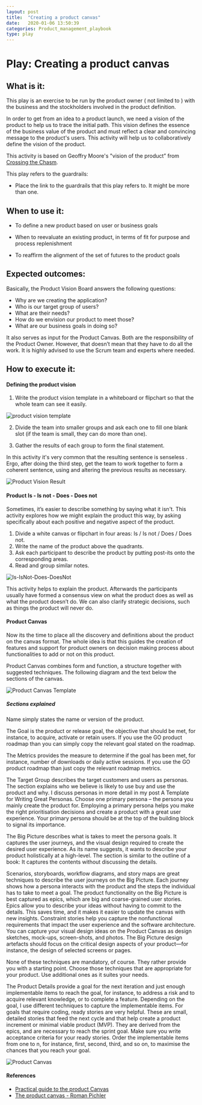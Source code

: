 ```yaml
---
layout: post
title:  "Creating a product canvas"
date:   2020-01-06 13:50:39
categories: Product_management_playbook
type: play
---
```


# Play: Creating a product canvas

## What is it:

This play is an exercise to be run by the product owner ( not limited to ) with the business and the stockholders involved in the product definition.

In order to get from an idea to a product launch, we need a vision of the product to help us to trace the initial path. This vision defines the essence of the business value of the product and must reflect a clear and convincing message to the product's users. This activity will help us to collaboratively define the vision of the product.

This activity is based on Geoffry Moore's "vision of the product” from [Crossing the Chasm](https://www.amazon.com/gp/product/0062292986?ie=UTF8&tag=martinfowlerc-20&linkCode=as2&camp=1789&creative=9325&creativeASIN=0062292986).

This play refers to the guardrails:

-   Place the link to the guardrails that this play refers to. It might be more than one.


## When to use it:

- To define a new product based on user or business goals

- When to reevaluate an existing product, in terms of fit for purpose and process replenishment

- To reaffirm the alignment of the set of futures to the product goals


## Expected outcomes:

Basically, the Product Vision Board answers the following questions:

* Why are we creating the application?
* Who is our target group of users?
* What are their needs?
* How do we envision our product to meet those?
* What are our business goals in doing so?

It also serves as input for the Product Canvas. Both are the responsibility of the Product Owner. However, that doesn’t mean that they have to do all the work. It is highly advised to use the Scrum team and experts where needed.

## How to execute it:



#### Defining the product vision

1. Write the product vision template in a whiteboard or flipchart so that the whole team can see it easily.

![product vision template](./images/product%20vision%20template.png)

2. Divide the team into smaller groups and ask each one to fill one blank slot (if the team is small, they can do more than one).

3. Gather the results of each group to form the final statement.

In this activity it's very common that the resulting sentence is senseless . Ergo, after doing the third step, get the team to work together to form a coherent sentence, using and altering the previous results as necessary.

![Product Vision Result](./images/Product%20Vision%20result.png)

#### Product Is - Is not - Does - Does not

Sometimes, it’s easier to describe something by saying what it isn't. This activity explores how we might explain the product this way, by asking specifically about each positive and negative aspect of the product.

1. Divide a white canvas or flipchart in four areas: Is / Is not / Does / Does not.
2. Write the name of the product above the quadrants.
3. Ask each participant to describe the product by putting post-its onto the corresponding areas.
4. Read and group similar notes.

![Is-IsNot-Does-DoesNot](./images/Is-isnot.png)

This activity helps to explain the product. Afterwards the participants usually have formed a consensus view on what the product does as well as what the product doesn’t do. We can also clarify strategic decisions, such as things the product will never do.

#### Product Canvas

Now its the time to place all the discovery and definitions about the product on the canvas format. The whole idea is that this guides the creation of features and support for product owners on decision making process about functionalities to add or not on this product.

Product Canvas combines form and function, a structure together with suggested techniques. The following diagram and the text below the sections of the canvas.

![Product Canvas Template](./images/Product_Canvas_Template.png)

##### Sections explained

Name simply states the name or version of the product.

The Goal is the product or release goal, the objective that should be met, for instance, to acquire, activate or retain users. If you use the GO product roadmap than you can simply copy the relevant goal stated on the roadmap.

The Metrics provides the measure to determine if the goal has been met, for instance, number of downloads or daily active sessions. If you use the GO product roadmap than just copy the relevant roadmap metrics.

The Target Group describes the target customers and users as personas. The section explains who we believe is likely to use buy and use the product and why. I discuss personas in more detail in my post A Template for Writing Great Personas. Choose one primary persona – the persona you mainly create the product for. Employing a primary persona helps you make the right prioritisation decisions and create a product with a great user experience. Your primary persona should be at the top of the building block to signal its importance.

The Big Picture describes what is takes to meet the persona goals. It captures the user journeys, and the visual design required to create the desired user experience. As its name suggests, it wants to describe your product holistically at a high-level. The section is similar to the outline of a book: It captures the contents without discussing the details.

Scenarios, storyboards, workflow diagrams, and story maps are great techniques to describe the user journeys on the Big Picture. Each journey shows how a persona interacts with the product and the steps the individual has to take to meet a goal. The product functionality on the Big Picture is best captured as epics, which are big and coarse-grained user stories. Epics allow you to describe your ideas without having to commit to the details. This saves time, and it makes it easier to update the canvas with new insights. Constraint stories help you capture the nonfunctional requirements that impact the user experience and the software architecture. You can capture your visual design ideas on the Product Canvas as design sketches, mock-ups, screen-shots, and photos. The Big Picture design artefacts should focus on the critical design aspects of your product—for instance, the design of selected screens or pages.

None of these techniques are mandatory, of course. They rather provide you with a starting point. Choose those techniques that are appropriate for your product. Use additional ones as it suites your needs.

The Product Details provide a goal for the next iteration and just enough implementable items to reach the goal, for instance, to address a risk and to acquire relevant knowledge, or to complete a feature. Depending on the goal, I use different techniques to capture the implementable items. For goals that require coding, ready stories are very helpful. These are small, detailed stories that feed the next cycle and that help create a product increment or minimal viable product (MVP). They are derived from the epics, and are necessary to reach the sprint goal. Make sure you write acceptance criteria for your ready stories. Order the implementable items from one to n, for instance, first, second, third, and so on, to maximise the chances that you reach your goal.

![Product Canvas](./images/Product_Canvas.png)


#### References

- [Practical guide to the product Canvas](https://www.mendix.com/blog/a-practical-guide-to-the-product-canvas/)
- [The product canvas - Roman Pichler](https://www.romanpichler.com/blog/the-product-canvas/)
